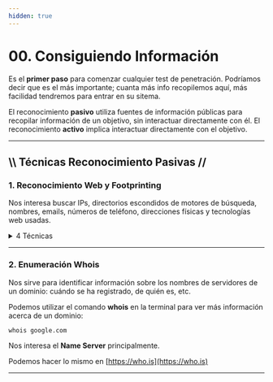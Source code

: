 ```yaml
---
hidden: true
---
```


# 00. Consiguiendo Información

Es el **primer paso** para comenzar cualquier test de penetración. Podríamos decir que es el más importante; cuanta más info recopilemos aquí, más facilidad tendremos para entrar en su sitema.

El reconocimiento **pasivo** utiliza fuentes de información públicas para recopilar información de un objetivo, sin interactuar directamente con él. El reconocimiento **activo** implica interactuar directamente con el objetivo.

***

## \\\ Técnicas Reconocimiento Pasivas //

### 1. Reconocimiento Web y Footprinting

Nos interesa buscar IPs, directorios escondidos de motores de búsqueda, nombres, emails, números de teléfono, direcciones físicas y tecnologías web usadas.&#x20;

<details>

<summary>4 Técnicas</summary>

#### A. IP

Podemos saber la información relativa a un dominio (IP, servidor mail y su dominio) utilizando **host** en un terminal:

`host google.com`

#### B. Páginas escondidas de buscadores

Es altamente probable que no encontremos los siguientes archivos listados de esta manera, pero es importante tratar de encontrar los siguientes:

* **robots.txt** es un archivo que contiene una lista de directorios que no están indexados a buscadores.

- &#x20;**sitemap/s.xml, sitemap\_index.xml** indica cómo indexar el contenido en los buscadores, siendo otra fuente de información sobre la web. También incluye cosas que en front-end pueden estar deshabilitadas.

#### C. Add-ons útiles

* **BuiltWith**: add-on. Profiler. Nos dará una lista de tecnologías usadas en una web. Podemos encontrar mucha información sobre analíticas y tracking, widgets/plugins, frameworks, subdominios...

- **Wappalyzer**: add-on. Profiler. Identifica tecnologías en webs.&#x20;

* **whatweb**: utilidad Linux. Web scanner. Nos da información sobre las tecnologías web utilizadas.&#x20;

#### D. Descargar web entera

Usando **HTTrack** podemos descargar una web entera. Muy útil para analizar el código de una web, analizar vulnerabilidades o entender la estructura de una web.

</details>

***

### 2. Enumeración Whois

Nos sirve para identificar información sobre los nombres de servidores de un dominio: cuándo se ha registrado, de quién es, etc.

Podemos utilizar el comando **whois** en la terminal para ver más información acerca de un dominio:

`whois google.com`

Nos interesa el **Name Server** principalmente.

Podemos hacer lo mismo en [https://who.is](https://who.is)

***

###


